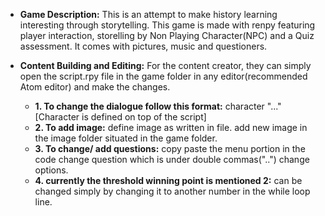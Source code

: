 * **Game Description:**
This is an attempt to make history learning interesting through storytelling. This game is made with renpy featuring player interaction, storelling by Non Playing Character(NPC) and a Quiz assessment. 
It comes with pictures, music and questioners.

* **Content Building and Editing:**
For the content creator, they can simply open the script.rpy file in the game folder in any editor(recommended Atom editor) and make the changes.
   * **1. To change the dialogue follow this format:**
     character "..." [Character is defined on top of the script]
  * **2. To add image:**
     define image as written in file.
     add new image in the image folder situated in the game folder.
  * **3. To change/ add questions:**
     copy paste the menu portion in the code
     change question which is under double commas("..")
     change options.
   * **4. currently the threshold winning point is mentioned 2:**
      can be changed simply by changing it to another number in the while loop line.
